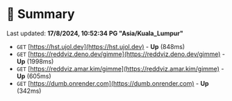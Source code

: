 # 📖 Summary
Last updated: **17/8/2024, 10:52:34 PG "Asia/Kuala_Lumpur"**

- `GET` [https://hst.ujol.dev](https://hst.ujol.dev) - **Up** (848ms)
- `GET` [https://reddviz.deno.dev/gimme](https://reddviz.deno.dev/gimme) - **Up** (1998ms)
- `GET` [https://reddviz.amar.kim/gimme](https://reddviz.amar.kim/gimme) - **Up** (605ms)
- `GET` [https://dumb.onrender.com](https://dumb.onrender.com) - **Up** (342ms)
